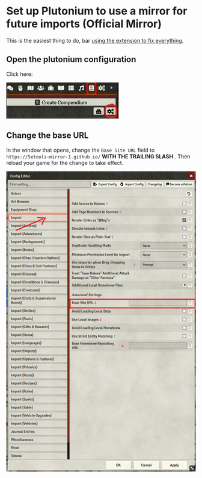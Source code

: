 # Set up Plutonium to use a mirror for future imports (Official Mirror)

This is the easiest thing to do, bar [using the extension to fix everything](easiest-way.md).

## Open the  plutonium configuration

Click here:

![config-button](../imgs/gear-button.png)

## Change the base URL

In the window that opens, change the `Base Site URL` field to `https://5etools-mirror-1.github.io/` **WITH THE TRAILING SLASH** . Then reload your game for the change to take effect.

![import-config](../imgs/import-config.png)
